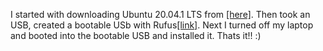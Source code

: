 I started with downloading Ubuntu 20.04.1 LTS from <a href="https://ubuntu.com/download/desktop">[here]</a>.
Then took an USB, created a bootable USb with Rufus<a href="https://rufus.ie">[link]</a>.
Next I turned off my laptop and booted into the bootable USB and installed it.
Thats it!! :)
